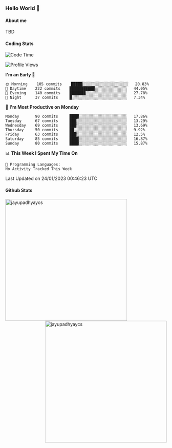 ### Hello World 👋
#### About me
TBD
#### Coding Stats
<!--START_SECTION:waka-->
![Code Time](http://img.shields.io/badge/Code%20Time-342%20hrs%2037%20mins-blue)

![Profile Views](http://img.shields.io/badge/Profile%20Views-2-blue)

**I'm an Early 🐤** 

```text
🌞 Morning    105 commits    █████░░░░░░░░░░░░░░░░░░░░   20.83% 
🌆 Daytime    222 commits    ███████████░░░░░░░░░░░░░░   44.05% 
🌃 Evening    140 commits    ███████░░░░░░░░░░░░░░░░░░   27.78% 
🌙 Night      37 commits     █░░░░░░░░░░░░░░░░░░░░░░░░   7.34%

```
📅 **I'm Most Productive on Monday** 

```text
Monday       90 commits     ████░░░░░░░░░░░░░░░░░░░░░   17.86% 
Tuesday      67 commits     ███░░░░░░░░░░░░░░░░░░░░░░   13.29% 
Wednesday    69 commits     ███░░░░░░░░░░░░░░░░░░░░░░   13.69% 
Thursday     50 commits     ██░░░░░░░░░░░░░░░░░░░░░░░   9.92% 
Friday       63 commits     ███░░░░░░░░░░░░░░░░░░░░░░   12.5% 
Saturday     85 commits     ████░░░░░░░░░░░░░░░░░░░░░   16.87% 
Sunday       80 commits     ████░░░░░░░░░░░░░░░░░░░░░   15.87%

```


📊 **This Week I Spent My Time On** 

```text
💬 Programming Languages: 
No Activity Tracked This Week

```


 Last Updated on 24/01/2023 00:46:23 UTC
<!--END_SECTION:waka-->
#### Github Stats

<p  ><img align="left" src="https://github-readme-stats.vercel.app/api/top-langs?username=jayupadhyaycs&theme=tokyonight&show_icons=true&locale=en&layout=compact" alt="jayupadhyaycs" width="380px"  /> 
<img align="right" src="https://github-readme-streak-stats.herokuapp.com/?user=jayupadhyaycs&theme=tokyonight&" alt="jayupadhyaycs" width="380px"/>
</p>




<!--
**JayUpadhyayCS/JayUpadhyayCS** is a ✨ _special_ ✨ repository because its `README.md` (this file) appears on your GitHub profile.

Here are some ideas to get you started:

- 🔭 I’m currently working on ...
- 🌱 I’m currently learning ...
- 👯 I’m looking to collaborate on ...
- 🤔 I’m looking for help with ...
- 💬 Ask me about ...
- 📫 How to reach me: ...
- 😄 Pronouns: ...
- ⚡ Fun fact: ...
-->
